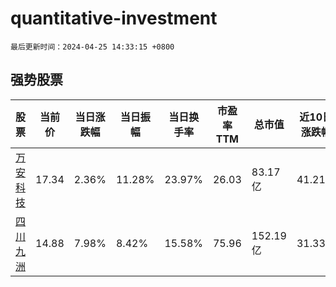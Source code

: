 # quantitative-investment

`最后更新时间：2024-04-25 14:33:15 +0800`

## 强势股票

|股票|当前价|当日涨跌幅|当日振幅|当日换手率|市盈率TTM|总市值|近10日涨跌幅|
|----|----|----|----|----|----|----|----|
|[万安科技](https://xueqiu.com/S/SZ002590)|17.34|2.36%|11.28%|23.97%|26.03|83.17亿|41.21%|
|[四川九洲](https://xueqiu.com/S/SZ000801)|14.88|7.98%|8.42%|15.58%|75.96|152.19亿|31.33%|
